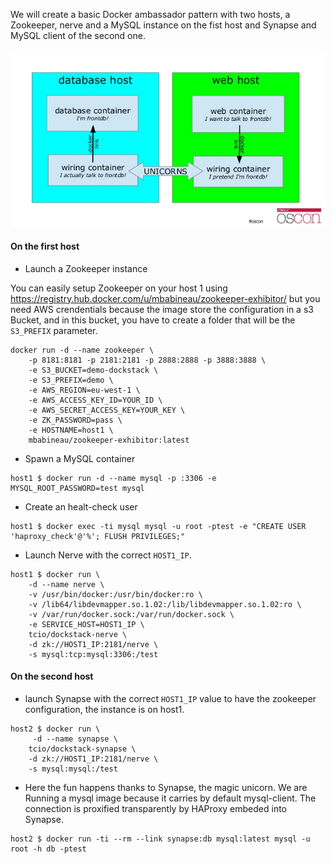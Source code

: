 We will create a basic Docker ambassador pattern with two hosts, a Zookeeper, nerve and a MySQL instance on the fist host and Synapse and MySQL client of the second one.

![ambassador](https://raw.githubusercontent.com/themecloud/dockstack/master/ambassador.jpg)

#### On the first host

* Launch a Zookeeper instance

You can easily setup Zookeeper on your host 1 using https://registry.hub.docker.com/u/mbabineau/zookeeper-exhibitor/ but you need AWS crendentials because the image store the configuration in a s3 Bucket, and in this bucket, you have to create a folder that will be the `S3_PREFIX` parameter.

```
docker run -d --name zookeeper \
    -p 8181:8181 -p 2181:2181 -p 2888:2888 -p 3888:3888 \
    -e S3_BUCKET=demo-dockstack \
    -e S3_PREFIX=demo \
    -e AWS_REGION=eu-west-1 \
    -e AWS_ACCESS_KEY_ID=YOUR_ID \
    -e AWS_SECRET_ACCESS_KEY=YOUR_KEY \
    -e ZK_PASSWORD=pass \
    -e HOSTNAME=host1 \
    mbabineau/zookeeper-exhibitor:latest
```

* Spawn a MySQL container

```
host1 $ docker run -d --name mysql -p :3306 -e MYSQL_ROOT_PASSWORD=test mysql
```

* Create an healt-check user

```
host1 $ docker exec -ti mysql mysql -u root -ptest -e "CREATE USER 'haproxy_check'@'%'; FLUSH PRIVILEGES;"
```

* Launch Nerve with the correct `HOST1_IP`.

```
host1 $ docker run \
	-d --name nerve \
	-v /usr/bin/docker:/usr/bin/docker:ro \
	-v /lib64/libdevmapper.so.1.02:/lib/libdevmapper.so.1.02:ro \
	-v /var/run/docker.sock:/var/run/docker.sock \
	-e SERVICE_HOST=HOST1_IP \
	tcio/dockstack-nerve \
	-d zk://HOST1_IP:2181/nerve \
	-s mysql:tcp:mysql:3306:/test
```

#### On the second host

* launch Synapse with the correct `HOST1_IP` value to have the zookeeper configuration, the instance is on host1.

```
host2 $ docker run \
	 -d --name synapse \
	tcio/dockstack-synapse \
	-d zk://HOST1_IP:2181/nerve \
	-s mysql:mysql:/test
```

* Here the fun happens thanks to Synapse, the magic unicorn. We are Running a mysql image because it carries by default mysql-client. The connection is proxified transparently by HAProxy embeded into Synapse.

```
host2 $ docker run -ti --rm --link synapse:db mysql:latest mysql -u root -h db -ptest
```
